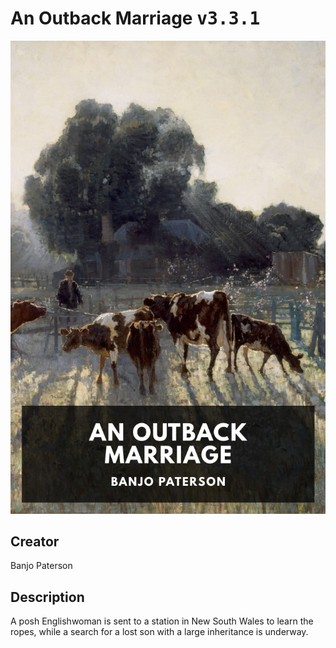 
# An Outback Marriage <kbd>v3.3.1</kbd>

<center>
  <img src="./cover-1024.jpg"/>
</center>

## Creator
Banjo Paterson

## Description
A posh Englishwoman is sent to a station in New South Wales to learn the ropes, while a search for a lost son with a large inheritance is underway.

